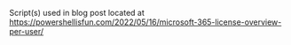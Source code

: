 Script(s) used in blog post located at https://powershellisfun.com/2022/05/16/microsoft-365-license-overview-per-user/